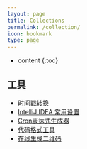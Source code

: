 ```yaml
---
layout: page
title: Collections
permalink: /collection/
icon: bookmark
type: page
---
```


* content
{:toc}
## 工具

- [时间戳转换](https://tool.lu/timestamp/)
- [IntelliJ IDEA 常用设置](http://www.phperz.com/article/15/0923/159043.html)
- [Cron表达式生成器](http://cron.qqe2.com/)
- [代码格式工具](http://tool.oschina.net/codeformat/json)
- [在线生成二维码](https://cli.im/)




